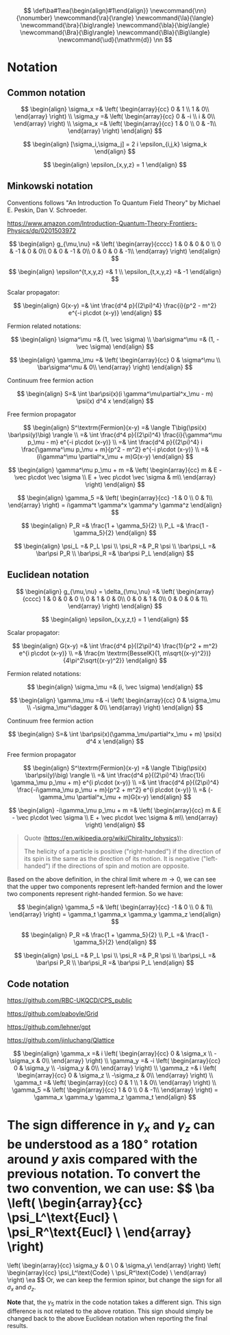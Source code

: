 $$
\def\ba#1\ea{\begin{align}#1\end{align}}
\newcommand{\nn}{\nonumber}
\newcommand{\ra}{\rangle}
\newcommand{\la}{\langle}
\newcommand{\bra}{\big\rangle}
\newcommand{\bla}{\big\langle}
\newcommand{\Bra}{\Big\rangle}
\newcommand{\Bla}{\Big\langle}
\newcommand{\ud}{\mathrm{d}}
\nn
$$

# Notation

## Common notation

$$
\begin{align}
\sigma_x
=&
\left(
\begin{array}{cc}
0 & 1 \\
1 & 0\\
\end{array}
\right)
\\
\sigma_y
=&
\left(
\begin{array}{cc}
0 & -i \\
i & 0\\
\end{array}
\right)
\\
\sigma_x
=&
\left(
\begin{array}{cc}
1 & 0 \\
0 & -1\\
\end{array}
\right)
\end{align}
$$

$$
\begin{align}
[\sigma_i,\sigma_j] = 2 i \epsilon_{i,j,k} \sigma_k
\end{align}
$$

$$
\begin{align}
\epsilon_{x,y,z} = 1
\end{align}
$$

## Minkowski notation

Conventions follows "An Introduction To Quantum Field Theory" by Michael E. Peskin, Dan V. Schroeder.

https://www.amazon.com/Introduction-Quantum-Theory-Frontiers-Physics/dp/0201503972

$$
\begin{align}
g_{\mu,\nu}
=&
\left(
\begin{array}{cccc}
1 & 0 & 0 & 0 \\
0 & -1 & 0 & 0\\
0 & 0 & -1 & 0\\
0 & 0 & 0 & -1\\
\end{array}
\right)
\end{align}
$$

$$
\begin{align}
\epsilon^{t,x,y,z}
=&
1
\\
\epsilon_{t,x,y,z}
=&
-1
\end{align}
$$

Scalar propagator:

$$
\begin{align}
G(x-y)
=&
\int \frac{d^4 p}{(2\pi)^4} \frac{i}{p^2 - m^2} e^{-i p\cdot (x-y)}
\end{align}
$$

Fermion related notations:

$$
\begin{align}
\sigma^\mu
=&
(1, \vec \sigma)
\\
\bar\sigma^\mu
=&
(1, -\vec \sigma)
\end{align}
$$

$$
\begin{align}
\gamma_\mu
=&
\left(
\begin{array}{cc}
0 & \sigma^\mu \\
\bar\sigma^\mu & 0\\
\end{array}
\right)
\end{align}
$$

Continuum free fermion action

$$
\begin{align}
S=&
\int \bar\psi(x)(i \gamma^\mu\partial^x_\mu - m) \psi(x) d^4 x
\end{align}
$$

Free fermion propagator

$$
\begin{align}
S^\textrm{Fermion}(x-y)
=&
\langle T\big(\psi(x) \bar\psi(y)\big) \rangle
\\
=&
\int \frac{d^4 p}{(2\pi)^4} \frac{i}{\gamma^\mu p_\mu - m} e^{-i p\cdot (x-y)}
\\
=&
\int \frac{d^4 p}{(2\pi)^4} i \frac{\gamma^\mu p_\mu + m}{p^2 - m^2} e^{-i p\cdot (x-y)}
\\
=&
(i\gamma^\mu \partial^x_\mu + m)G(x-y)
\end{align}
$$

$$
\begin{align}
\gamma^\mu p_\mu + m
=&
\left(
\begin{array}{cc}
m & E - \vec p\cdot \vec \sigma \\
E + \vec p\cdot \vec \sigma & m\\
\end{array}
\right)
\end{align}
$$

$$
\begin{align}
\gamma_5
=&
\left(
\begin{array}{cc}
-1 & 0 \\
0 & 1\\
\end{array}
\right) =
i\gamma^t \gamma^x \gamma^y \gamma^z
\end{align}
$$

$$
\begin{align}
P_R =& \frac{1 + \gamma_5}{2}
\\
P_L =& \frac{1 - \gamma_5}{2}
\end{align}
$$

$$
\begin{align}
\psi_L =& P_L \psi
\\
\psi_R =& P_R \psi
\\
\bar\psi_L =& \bar\psi P_R
\\
\bar\psi_R =& \bar\psi P_L
\end{align}
$$

## Euclidean notation

$$
\begin{align}
g_{\mu,\nu} =
\delta_{\mu,\nu}
=&
\left(
\begin{array}{cccc}
1 & 0 & 0 & 0 \\
0 & 1 & 0 & 0\\
0 & 0 & 1 & 0\\
0 & 0 & 0 & 1\\
\end{array}
\right)
\end{align}
$$

$$
\begin{align}
\epsilon_{x,y,z,t} = 1
\end{align}
$$

Scalar propagator:

$$
\begin{align}
G(x-y)
=&
\int \frac{d^4 p}{(2\pi)^4} \frac{1}{p^2 + m^2} e^{i p\cdot (x-y)}
\\
=&
\frac{m \textrm{BesselK}(1, m\sqrt{(x-y)^2})}{4\pi^2\sqrt{(x-y)^2}}
\end{align}
$$

Fermion related notations:

$$
\begin{align}
\sigma_\mu
=&
(i, \vec \sigma)
\end{align}
$$

$$
\begin{align}
\gamma_\mu
=&
-i
\left(
\begin{array}{cc}
0 & \sigma_\mu \\
-\sigma_\mu^\dagger & 0\\
\end{array}
\right)
\end{align}
$$

Continuum free fermion action

$$
\begin{align}
S=&
\int \bar\psi(x)(\gamma_\mu\partial^x_\mu + m) \psi(x) d^4 x
\end{align}
$$

Free fermion propagator

$$
\begin{align}
S^\textrm{Fermion}(x-y)
=&
\langle T\big(\psi(x) \bar\psi(y)\big) \rangle
\\
=&
\int \frac{d^4 p}{(2\pi)^4} \frac{1}{i \gamma_\mu p_\mu + m} e^{i p\cdot (x-y)}
\\
=&
\int \frac{d^4 p}{(2\pi)^4} \frac{-i\gamma_\mu p_\mu + m}{p^2 + m^2} e^{i p\cdot (x-y)}
\\
=&
(-\gamma_\mu \partial^x_\mu + m)G(x-y)
\end{align}
$$

$$
\begin{align}
-i\gamma_\mu p_\mu + m
=&
\left(
\begin{array}{cc}
m & E - \vec p\cdot \vec \sigma \\
E + \vec p\cdot \vec \sigma & m\\
\end{array}
\right)
\end{align}
$$

> Quote (https://en.wikipedia.org/wiki/Chirality_(physics)):
>
> The helicity of a particle is positive ("right-handed") if the direction of its spin is the same as the direction of its motion. It is negative ("left-handed") if the directions of spin and motion are opposite.

Based on the above definition, in the chiral limit where $m\to 0$, we can see that the upper two components represent left-handed fermion and the lower two components represent right-handed fermion. So we have:

$$
\begin{align}
\gamma_5
=&
\left(
\begin{array}{cc}
-1 & 0 \\
0 & 1\\
\end{array}
\right) =
\gamma_t \gamma_x \gamma_y \gamma_z 
\end{align}
$$

$$
\begin{align}
P_R =& \frac{1 + \gamma_5}{2}
\\
P_L =& \frac{1 - \gamma_5}{2}
\end{align}
$$

$$
\begin{align}
\psi_L =& P_L \psi
\\
\psi_R =& P_R \psi
\\
\bar\psi_L =& \bar\psi P_R
\\
\bar\psi_R =& \bar\psi P_L
\end{align}
$$

## Code notation

https://github.com/RBC-UKQCD/CPS_public

https://github.com/paboyle/Grid

https://github.com/lehner/gpt

https://github.com/jinluchang/Qlattice

$$
\begin{align}
\gamma_x
=&
i
\left(
\begin{array}{cc}
0 & \sigma_x \\
-\sigma_x & 0\\
\end{array}
\right)
\\
\gamma_y
=&
-i
\left(
\begin{array}{cc}
0 & \sigma_y \\
-\sigma_y & 0\\
\end{array}
\right)
\\
\gamma_z
=&
i
\left(
\begin{array}{cc}
0 & \sigma_z \\
-\sigma_z & 0\\
\end{array}
\right)
\\
\gamma_t
=&
\left(
\begin{array}{cc}
0 & 1 \\
1 & 0\\
\end{array}
\right)
\\
\gamma_5
=&
\left(
\begin{array}{cc}
1 & 0 \\
0 & -1\\
\end{array}
\right) =
\gamma_x \gamma_y \gamma_z \gamma_t
\end{align}
$$

The sign difference in $\gamma_x$ and $\gamma_z$ can be understood as a $180^\circ$ rotation around $y$ axis compared with the previous notation. To convert the two convention, we can use:
$$
\ba
\left(
\begin{array}{cc}
\psi_L^\text{Eucl} \\
\psi_R^\text{Eucl} \\
\end{array}
\right)
=
\left(
\begin{array}{cc}
\sigma_y & 0 \\
0 & \sigma_y\\
\end{array}
\right)
\left(
\begin{array}{cc}
\psi_L^\text{Code}  \\
\psi_R^\text{Code} \\
\end{array}
\right)
\ea
$$
Or, we can keep the fermion spinor, but change the sign for all $\sigma_x$ and $\sigma_z$.

**Note** that, the $\gamma_5$ matrix in the code notation takes a different sign. This sign difference is not related to the above rotation. This sign should simply be changed back to the above Euclidean notation when reporting the final results.
